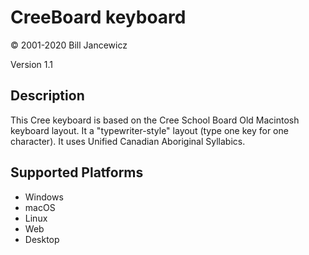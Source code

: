 CreeBoard keyboard
==============

© 2001-2020 Bill Jancewicz

Version 1.1

Description
-----------

This Cree keyboard is based on the Cree School Board Old Macintosh keyboard layout. It a "typewriter-style" layout (type one key for one character). It uses Unified Canadian Aboriginal Syllabics.

Supported Platforms
-------------------
 * Windows
 * macOS
 * Linux
 * Web
 * Desktop


